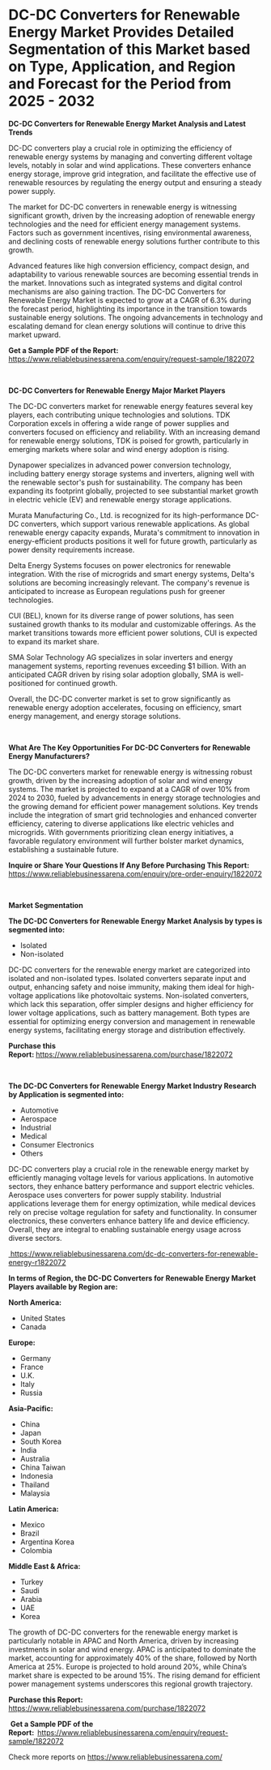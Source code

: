 <p><h1>DC-DC Converters for Renewable Energy Market Provides Detailed Segmentation of this Market based on Type, Application, and Region and Forecast for the Period from 2025 - 2032</h1></p><p><strong>DC-DC Converters for Renewable Energy Market Analysis and Latest Trends</strong></p>
<p><p>DC-DC converters play a crucial role in optimizing the efficiency of renewable energy systems by managing and converting different voltage levels, notably in solar and wind applications. These converters enhance energy storage, improve grid integration, and facilitate the effective use of renewable resources by regulating the energy output and ensuring a steady power supply. </p><p>The market for DC-DC converters in renewable energy is witnessing significant growth, driven by the increasing adoption of renewable energy technologies and the need for efficient energy management systems. Factors such as government incentives, rising environmental awareness, and declining costs of renewable energy solutions further contribute to this growth. </p><p>Advanced features like high conversion efficiency, compact design, and adaptability to various renewable sources are becoming essential trends in the market. Innovations such as integrated systems and digital control mechanisms are also gaining traction. The DC-DC Converters for Renewable Energy Market is expected to grow at a CAGR of 6.3% during the forecast period, highlighting its importance in the transition towards sustainable energy solutions. The ongoing advancements in technology and escalating demand for clean energy solutions will continue to drive this market upward.</p></p>
<p><strong>Get a Sample PDF of the Report:&nbsp;</strong> <a href="https://www.reliablebusinessarena.com/enquiry/request-sample/1822072?utm_campaign=2805&utm_medium=2&utm_source=Github&utm_content=ia&utm_term=12042025&utm_id=dc-dc-converters-for-renewable-energy">https://www.reliablebusinessarena.com/enquiry/request-sample/1822072</a></p>
<p>&nbsp;</p>
<p><strong>DC-DC Converters for Renewable Energy Major Market Players</strong></p>
<p><p>The DC-DC converters market for renewable energy features several key players, each contributing unique technologies and solutions. TDK Corporation excels in offering a wide range of power supplies and converters focused on efficiency and reliability. With an increasing demand for renewable energy solutions, TDK is poised for growth, particularly in emerging markets where solar and wind energy adoption is rising.</p><p>Dynapower specializes in advanced power conversion technology, including battery energy storage systems and inverters, aligning well with the renewable sector's push for sustainability. The company has been expanding its footprint globally, projected to see substantial market growth in electric vehicle (EV) and renewable energy storage applications.</p><p>Murata Manufacturing Co., Ltd. is recognized for its high-performance DC-DC converters, which support various renewable applications. As global renewable energy capacity expands, Murata's commitment to innovation in energy-efficient products positions it well for future growth, particularly as power density requirements increase.</p><p>Delta Energy Systems focuses on power electronics for renewable integration. With the rise of microgrids and smart energy systems, Delta's solutions are becoming increasingly relevant. The company's revenue is anticipated to increase as European regulations push for greener technologies.</p><p>CUI (BEL), known for its diverse range of power solutions, has seen sustained growth thanks to its modular and customizable offerings. As the market transitions towards more efficient power solutions, CUI is expected to expand its market share.</p><p>SMA Solar Technology AG specializes in solar inverters and energy management systems, reporting revenues exceeding $1 billion. With an anticipated CAGR driven by rising solar adoption globally, SMA is well-positioned for continued growth.</p><p>Overall, the DC-DC converter market is set to grow significantly as renewable energy adoption accelerates, focusing on efficiency, smart energy management, and energy storage solutions.</p></p>
<p>&nbsp;</p>
<p><strong>What Are The Key Opportunities For DC-DC Converters for Renewable Energy Manufacturers?</strong></p>
<p><p>The DC-DC converters market for renewable energy is witnessing robust growth, driven by the increasing adoption of solar and wind energy systems. The market is projected to expand at a CAGR of over 10% from 2024 to 2030, fueled by advancements in energy storage technologies and the growing demand for efficient power management solutions. Key trends include the integration of smart grid technologies and enhanced converter efficiency, catering to diverse applications like electric vehicles and microgrids. With governments prioritizing clean energy initiatives, a favorable regulatory environment will further bolster market dynamics, establishing a sustainable future.</p></p>
<p><strong>Inquire or Share Your Questions If Any Before Purchasing This Report:</strong> <a href="https://www.reliablebusinessarena.com/enquiry/pre-order-enquiry/1822072?utm_campaign=2805&utm_medium=2&utm_source=Github&utm_content=ia&utm_term=12042025&utm_id=dc-dc-converters-for-renewable-energy">https://www.reliablebusinessarena.com/enquiry/pre-order-enquiry/1822072</a></p>
<p>&nbsp;</p>
<p><strong>Market Segmentation</strong></p>
<p><strong>The DC-DC Converters for Renewable Energy Market Analysis by types is segmented into:</strong></p>
<p><ul><li>Isolated</li><li>Non-isolated</li></ul></p>
<p><p>DC-DC converters for the renewable energy market are categorized into isolated and non-isolated types. Isolated converters separate input and output, enhancing safety and noise immunity, making them ideal for high-voltage applications like photovoltaic systems. Non-isolated converters, which lack this separation, offer simpler designs and higher efficiency for lower voltage applications, such as battery management. Both types are essential for optimizing energy conversion and management in renewable energy systems, facilitating energy storage and distribution effectively.</p></p>
<p><strong>Purchase this Report:&nbsp;</strong><a href="https://www.reliablebusinessarena.com/purchase/1822072?utm_campaign=2805&utm_medium=2&utm_source=Github&utm_content=ia&utm_term=12042025&utm_id=dc-dc-converters-for-renewable-energy">https://www.reliablebusinessarena.com/purchase/1822072</a></p>
<p>&nbsp;</p>
<p><strong>The DC-DC Converters for Renewable Energy Market Industry Research by Application is segmented into:</strong></p>
<p><ul><li>Automotive</li><li>Aerospace</li><li>Industrial</li><li>Medical</li><li>Consumer Electronics</li><li>Others</li></ul></p>
<p><p>DC-DC converters play a crucial role in the renewable energy market by efficiently managing voltage levels for various applications. In automotive sectors, they enhance battery performance and support electric vehicles. Aerospace uses converters for power supply stability. Industrial applications leverage them for energy optimization, while medical devices rely on precise voltage regulation for safety and functionality. In consumer electronics, these converters enhance battery life and device efficiency. Overall, they are integral to enabling sustainable energy usage across diverse sectors.</p></p>
<p><a href="https://www.reliablebusinessarena.com/dc-dc-converters-for-renewable-energy-r1822072?utm_campaign=2805&utm_medium=2&utm_source=Github&utm_content=ia&utm_term=12042025&utm_id=dc-dc-converters-for-renewable-energy">&nbsp;https://www.reliablebusinessarena.com/dc-dc-converters-for-renewable-energy-r1822072</a></p>
<p><strong>In terms of Region, the DC-DC Converters for Renewable Energy Market Players available by Region are:</strong></p>
<p>
    <p> <strong> North America: </strong>
        <ul>
            <li>United States</li>
            <li>Canada</li>
        </ul>
        </p> 
    <p> <strong> Europe: </strong>
        <ul>
            <li>Germany</li>
            <li>France</li>
            <li>U.K.</li>
            <li>Italy</li>
            <li>Russia</li>
        </ul>
        </p> 
    <p> <strong> Asia-Pacific: </strong>
        <ul>
            <li>China</li>
            <li>Japan</li>
            <li>South Korea</li>
            <li>India</li>
            <li>Australia</li>
            <li>China Taiwan</li>
            <li>Indonesia</li>
            <li>Thailand</li>
            <li>Malaysia</li>
        </ul>
        </p> 
    <p> <strong> Latin America: </strong>
        <ul>
            <li>Mexico</li>
            <li>Brazil</li>
            <li>Argentina Korea</li>
            <li>Colombia</li>
        </ul>
        </p> 
    <p> <strong> Middle East & Africa: </strong>
        <ul>
            <li>Turkey</li>
            <li>Saudi</li>
            <li>Arabia</li>
            <li>UAE</li>
            <li>Korea</li>
        </ul>
    </p>
    </p>
<p><p>The growth of DC-DC converters for the renewable energy market is particularly notable in APAC and North America, driven by increasing investments in solar and wind energy. APAC is anticipated to dominate the market, accounting for approximately 40% of the share, followed by North America at 25%. Europe is projected to hold around 20%, while China’s market share is expected to be around 15%. The rising demand for efficient power management systems underscores this regional growth trajectory.</p></p>
<p><strong>Purchase this Report: </strong><a href="https://www.reliablebusinessarena.com/purchase/1822072?utm_campaign=2805&utm_medium=2&utm_source=Github&utm_content=ia&utm_term=12042025&utm_id=dc-dc-converters-for-renewable-energy">https://www.reliablebusinessarena.com/purchase/1822072</a></p>
<p>&nbsp;<strong>Get a Sample PDF of the Report:&nbsp;&nbsp;</strong><a href="https://www.reliablebusinessarena.com/enquiry/request-sample/1822072?utm_campaign=2805&utm_medium=2&utm_source=Github&utm_content=ia&utm_term=12042025&utm_id=dc-dc-converters-for-renewable-energy">https://www.reliablebusinessarena.com/enquiry/request-sample/1822072</a></p>
<p><strong></strong></p>
<p>Check more reports on <a href="https://www.reliablebusinessarena.com/?utm_campaign=2805&utm_medium=2&utm_source=Github&utm_content=ia&utm_term=12042025&utm_id=dc-dc-converters-for-renewable-energy">https://www.reliablebusinessarena.com/</a></p>
